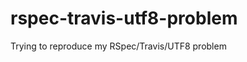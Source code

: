 rspec-travis-utf8-problem
=========================

Trying to reproduce my RSpec/Travis/UTF8 problem
